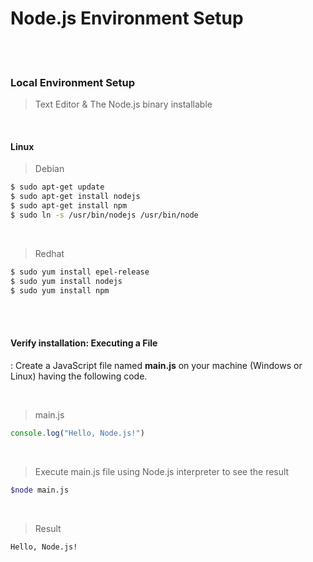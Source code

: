 # Node.js Environment Setup

<br>

<br>

### Local Environment Setup

> Text Editor & The Node.js binary installable

<br>

#### Linux

> Debian

```bash
$ sudo apt-get update
$ sudo apt-get install nodejs
$ sudo apt-get install npm
$ sudo ln -s /usr/bin/nodejs /usr/bin/node
```

<br>

> Redhat

```bash
$ sudo yum install epel-release
$ sudo yum install nodejs
$ sudo yum install npm
```

<br>

<br>

#### Verify installation: Executing a File

: Create a JavaScript file named **main.js** on your machine (Windows or Linux) having the following code.

<br>

>  main.js

```javascript
console.log("Hello, Node.js!")
```

<br>

> Execute main.js file using Node.js interpreter to see the result

```bash
$node main.js
```

<br>

> Result

```bash
Hello, Node.js!
```



<br>